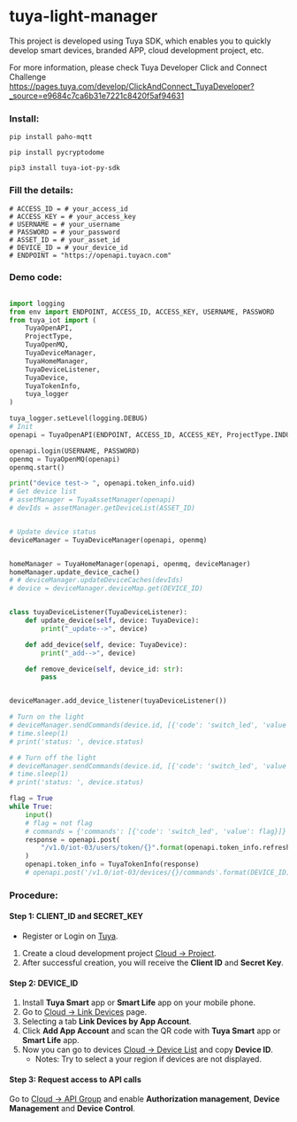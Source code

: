 # tuya-light-manager

This project is developed using Tuya SDK, which enables you to quickly develop smart devices, branded APP, cloud development project, etc.

For more information, please check Tuya Developer Click and Connect Challenge https://pages.tuya.com/develop/ClickAndConnect_TuyaDeveloper?_source=e9684c7ca6b31e7221c8420f5af94631


<h3>Install:</h3>

```
pip install paho-mqtt
```

```
pip install pycryptodome
```

```
pip3 install tuya-iot-py-sdk
```


<h3>Fill the details:</h3>

```
# ACCESS_ID = # your_access_id
# ACCESS_KEY = # your_access_key
# USERNAME = # your_username
# PASSWORD = # your_password
# ASSET_ID = # your_asset_id
# DEVICE_ID = # your_device_id
# ENDPOINT = "https://openapi.tuyacn.com"
```




<h3>Demo code:</h3>

```Python

import logging
from env import ENDPOINT, ACCESS_ID, ACCESS_KEY, USERNAME, PASSWORD
from tuya_iot import (
    TuyaOpenAPI,
    ProjectType,
    TuyaOpenMQ,
    TuyaDeviceManager,
    TuyaHomeManager,
    TuyaDeviceListener,
    TuyaDevice,
    TuyaTokenInfo,
    tuya_logger
)

tuya_logger.setLevel(logging.DEBUG)
# Init
openapi = TuyaOpenAPI(ENDPOINT, ACCESS_ID, ACCESS_KEY, ProjectType.INDUSTY_SOLUTIONS)

openapi.login(USERNAME, PASSWORD)
openmq = TuyaOpenMQ(openapi)
openmq.start()

print("device test-> ", openapi.token_info.uid)
# Get device list
# assetManager = TuyaAssetManager(openapi)
# devIds = assetManager.getDeviceList(ASSET_ID)


# Update device status
deviceManager = TuyaDeviceManager(openapi, openmq)


homeManager = TuyaHomeManager(openapi, openmq, deviceManager)
homeManager.update_device_cache()
# # deviceManager.updateDeviceCaches(devIds)
# device = deviceManager.deviceMap.get(DEVICE_ID)


class tuyaDeviceListener(TuyaDeviceListener):
    def update_device(self, device: TuyaDevice):
        print("_update-->", device)

    def add_device(self, device: TuyaDevice):
        print("_add-->", device)

    def remove_device(self, device_id: str):
        pass


deviceManager.add_device_listener(tuyaDeviceListener())

# Turn on the light
# deviceManager.sendCommands(device.id, [{'code': 'switch_led', 'value': True}])
# time.sleep(1)
# print('status: ', device.status)

# # Turn off the light
# deviceManager.sendCommands(device.id, [{'code': 'switch_led', 'value': False}])
# time.sleep(1)
# print('status: ', device.status)

flag = True
while True:
    input()
    # flag = not flag
    # commands = {'commands': [{'code': 'switch_led', 'value': flag}]}
    response = openapi.post(
        "/v1.0/iot-03/users/token/{}".format(openapi.token_info.refresh_token)
    )
    openapi.token_info = TuyaTokenInfo(response)
    # openapi.post('/v1.0/iot-03/devices/{}/commands'.format(DEVICE_ID), commands)

```



<h3>Procedure:</h3>

#### Step 1: CLIENT_ID and SECRET_KEY
- Register or Login on <a href="https://auth.tuya.com" target="_blanck">Tuya</a>.
1. Create a cloud development project <a href="https://iot.tuya.com/cloud" target="_blanck">Cloud -> Project</a>.
2. After successful creation, you will receive the **Client ID** and **Secret Key**.


#### Step 2: DEVICE_ID
1. Install **Tuya Smart** app or **Smart Life** app on your mobile phone.
2. Go to <a href="https://iot.tuya.com/cloud/appinfo/cappId/device" target="_blanck">Cloud -> Link Devices</a> page.
3. Selecting a tab **Link Devices by App Account**.
4. Click **Add App Account** and scan the QR code with **Tuya Smart** app or **Smart Life** app.
5. Now you can go to devices <a href="https://iot.tuya.com/cloud/appinfo/cappId/deviceList" target="_blanck">Cloud -> Device List</a> and copy **Device ID**.
    * Notes: Try to select a your region if devices are not displayed.


#### Step 3: Request access to API calls
Go to <a href="https://iot.tuya.com/cloud/appinfo/cappId/setting" target="_blanck">Cloud -> API Group</a> and enable **Authorization management**, **Device Management** and **Device Control**.




